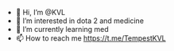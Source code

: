 - 👋 Hi, I’m @KVL
- 👀 I’m interested in dota 2 and medicine
- 🌱 I’m currently learning med
- 📫 How to reach me https://t.me/TempestKVL

<!---
KVL777gg/KVL777gg is a ✨ special ✨ repository because its `README.md` (this file) appears on your GitHub profile.
You can click the Preview link to take a look at your changes.
--->
